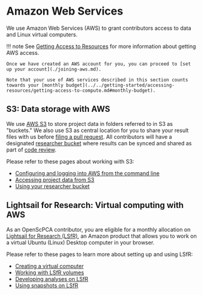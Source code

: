 # Amazon Web Services

We use Amazon Web Services (AWS) to grant contributors access to data and Linux virtual computers.

!!! note
    See [Getting Access to Resources](../../getting-started/accessing-resources/index.md) for more information about getting AWS access.

    Once we have created an AWS account for you, you can proceed to [set up your account](./joining-aws.md).

    Note that your use of AWS services described in this section counts towards your [monthly budget](../../getting-started/accessing-resources/getting-access-to-compute.md#monthly-budget).

## S3: Data storage with AWS

We use [AWS S3](https://aws.amazon.com/s3/) to store project data in folders referred to in S3 as "buckets."
We also use S3 as central location for you to share your result files with us before [filing a pull request](../../contributing-to-analyses/creating-pull-requests/index.md).
All contributors will have a designated [researcher bucket](working-with-s3-buckets.md) where results can be synced and shared as part of [code review](../../contributing-to-analyses/pr-review-and-merge/index.md).

Please refer to these pages about working with S3:

- [Configuring and logging into AWS from the command line](../../technical-setup/environment-setup/configure-aws-cli.md)
- [Accessing project data from S3](../../getting-started/accessing-resources/getting-access-to-data.md#accessing-data-on-s3)
- [Using your researcher bucket](working-with-s3-buckets.md)

## Lightsail for Research: Virtual computing with AWS

As an OpenScPCA contributor, you are eligible for a monthly allocation on [Lightsail for Research (LSfR)](https://aws.amazon.com/lightsail/research/), an Amazon product that allows you to work on a virtual Ubuntu (Linux) Desktop computer in your browser.

Please refer to these pages to learn more about setting up and using LSfR:

- [Creating a virtual computer](./creating-vcs.md)
- [Working with LSfR volumes](./working-with-volumes.md)
- [Developing analyses on LSfR](./starting-development-on-lsfr.md)
- [Using snapshots on LSfR](./working-with-snapshots.md)
